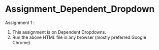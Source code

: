 # Assignment_Dependent_Dropdown
Assignment 1 :


1) This assignment is on Dependent Dropdowns.
2) Run the above HTML file in any browser (mostly preferred Google Chrome).
